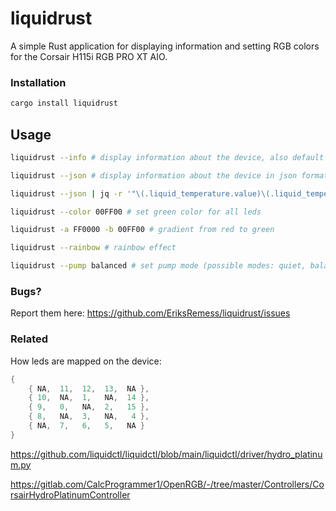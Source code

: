 # liquidrust

A simple Rust application for displaying information and setting RGB colors for the Corsair H115i RGB PRO XT AIO.

### Installation

```bash
cargo install liquidrust
```


## Usage

```bash
liquidrust --info # display information about the device, also default output

liquidrust --json # display information about the device in json format

liquidrust --json | jq -r '"\(.liquid_temperature.value)\(.liquid_temperature.units)"' # display liquid temperature

liquidrust --color 00FF00 # set green color for all leds

liquidrust -a FF0000 -b 00FF00 # gradient from red to green

liquidrust --rainbow # rainbow effect

liquidrust --pump balanced # set pump mode (possible modes: quiet, balanced, extreme)
```

### Bugs?

Report them here: https://github.com/EriksRemess/liquidrust/issues

### Related

How leds are mapped on the device:

```rust
{
    { NA,  11,  12,  13,  NA },
    { 10,  NA,  1,   NA,  14 },
    { 9,   0,   NA,  2,   15 },
    { 8,   NA,  3,   NA,   4 },
    { NA,  7,   6,   5,   NA }
}
```

https://github.com/liquidctl/liquidctl/blob/main/liquidctl/driver/hydro_platinum.py

https://gitlab.com/CalcProgrammer1/OpenRGB/-/tree/master/Controllers/CorsairHydroPlatinumController
